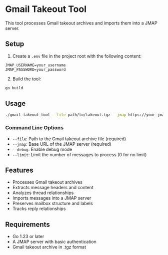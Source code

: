 # Gmail Takeout Tool

This tool processes Gmail takeout archives and imports them into a JMAP server.

## Setup

1. Create a `.env` file in the project root with the following content:
```
JMAP_USERNAME=your_username
JMAP_PASSWORD=your_password
```

2. Build the tool:
```bash
go build
```

## Usage

```bash
./gmail-takeout-tool --file path/to/takeout.tgz --jmap https://your-jmap-server.com
```

### Command Line Options

- `--file`: Path to the Gmail takeout archive file (required)
- `--jmap`: Base URL of the JMAP server (required)
- `--debug`: Enable debug mode
- `--limit`: Limit the number of messages to process (0 for no limit)

## Features

- Processes Gmail takeout archives
- Extracts message headers and content
- Analyzes thread relationships
- Imports messages into a JMAP server
- Preserves mailbox structure and labels
- Tracks reply relationships

## Requirements

- Go 1.23 or later
- A JMAP server with basic authentication
- Gmail takeout archive in .tgz format 